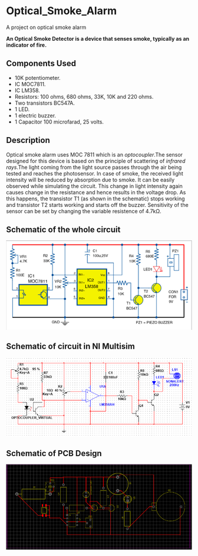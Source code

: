 # Optical_Smoke_Alarm
A project on optical smoke alarm 


**An Optical Smoke Detector is a device that senses smoke, typically as an indicator of fire.**

## Components Used
* 10K potentiometer.
* IC MOC7811.
* IC LM358.
* Resistors: 100 ohms, 680 ohms, 33K, 10K and 220 ohms.
* Two transistors BC547A.
* 1 LED.
* 1 electric buzzer.
* 1 Capacitor 100 microfarad, 25 volts.

## Description
Optical smoke alarm uses MOC 7811 which is an *optocoupler*.The sensor designed for this device is based on the principle of scattering of *infrared rays*.The light coming from the light source passes through the air being tested and reaches the photosensor. In case of smoke, the received light intensity will be reduced by absorption due to smoke. It can be easily observed while simulating the circuit. This change in light intensity again causes change in the resistance and hence results in the voltage drop. As this happens, the transistor T1 (as shown in the schematic) stops working and transistor T2 starts working and starts off the buzzer. Sensitivity of the sensor can be set by changing the variable resistence of 4.7kΩ.

## Schematic of the whole circuit

![Analog Circuit](Schematic/Sch1.png)

## Schematic of circuit in NI Multisim

![Circuit in NI Multisim](Schematic/Sch2.PNG)


## Schematic of PCB Design

![PCB Design](Schematic/Sch3.PNG)
